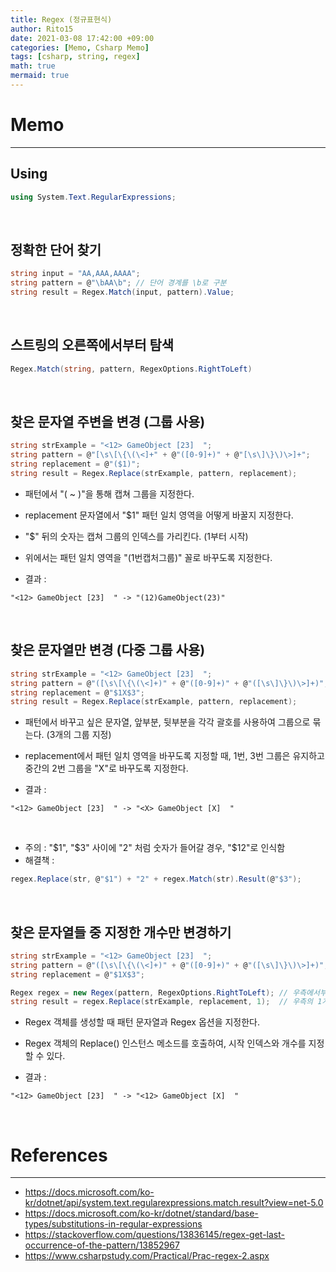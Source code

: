 ```yaml
---
title: Regex (정규표현식)
author: Rito15
date: 2021-03-08 17:42:00 +09:00
categories: [Memo, Csharp Memo]
tags: [csharp, string, regex]
math: true
mermaid: true
---
```


# Memo
---

## Using

```cs
using System.Text.RegularExpressions;
```

<br>

## 정확한 단어 찾기

```cs
string input = "AA,AAA,AAAA";
string pattern = @"\bAA\b"; // 단어 경계를 \b로 구분
string result = Regex.Match(input, pattern).Value;
```

<br>

## 스트링의 오른쪽에서부터 탐색

```cs
Regex.Match(string, pattern, RegexOptions.RightToLeft)
```

<br>

## 찾은 문자열 주변을 변경 (그룹 사용)

```cs
string strExample = "<12> GameObject [23]  ";
string pattern = @"[\s\[\{\(\<]+" + @"([0-9]+)" + @"[\s\]\}\)\>]+";
string replacement = @"($1)";
string result = Regex.Replace(strExample, pattern, replacement);
```

- 패턴에서 "( ~ )"을 통해 캡쳐 그룹을 지정한다.

- replacement 문자열에서 "$1" 패턴 일치 영역을 어떻게 바꿀지 지정한다.

- "$" 뒤의 숫자는 캡쳐 그룹의 인덱스를 가리킨다. (1부터 시작)

- 위에서는 패턴 일치 영역을 "(1번캡처그룹)" 꼴로 바꾸도록 지정한다.

- 결과 : 

```
"<12> GameObject [23]  " -> "(12)GameObject(23)"
```

<br>

## 찾은 문자열만 변경 (다중 그룹 사용)

```cs
string strExample = "<12> GameObject [23]  ";
string pattern = @"([\s\[\{\(\<]+)" + @"([0-9]+)" + @"([\s\]\}\)\>]+)";
string replacement = @"$1X$3";
string result = Regex.Replace(strExample, pattern, replacement);
```

- 패턴에서 바꾸고 싶은 문자열, 앞부분, 뒷부분을 각각 괄호를 사용하여 그룹으로 묶는다. (3개의 그룹 지정)

- replacement에서 패턴 일치 영역을 바꾸도록 지정할 때, 1번, 3번 그룹은 유지하고 중간의 2번 그룹을 "X"로 바꾸도록 지정한다.

- 결과 : 

```
"<12> GameObject [23]  " -> "<X> GameObject [X]  "
```

<br>

- 주의 : "$1", "$3" 사이에 "2" 처럼 숫자가 들어갈 경우, "$12"로 인식함
- 해결책 : 

```cs
regex.Replace(str, @"$1") + "2" + regex.Match(str).Result(@"$3");
```


<br>

## 찾은 문자열들 중 지정한 개수만 변경하기

```cs
string strExample = "<12> GameObject [23]  ";
string pattern = @"([\s\[\{\(\<]+)" + @"([0-9]+)" + @"([\s\]\}\)\>]+)";
string replacement = @"$1X$3";

Regex regex = new Regex(pattern, RegexOptions.RightToLeft); // 우측에서부터 매치
string result = regex.Replace(strExample, replacement, 1);  // 우측의 1개만 변경
```

- Regex 객체를 생성할 때 패턴 문자열과 Regex 옵션을 지정한다.

- Regex 객체의 Replace() 인스턴스 메소드를 호출하여, 시작 인덱스와 개수를 지정할 수 있다.

- 결과 : 

```
"<12> GameObject [23]  " -> "<12> GameObject [X]  "
```

<br>

# References
---
- <https://docs.microsoft.com/ko-kr/dotnet/api/system.text.regularexpressions.match.result?view=net-5.0>
- <https://docs.microsoft.com/ko-kr/dotnet/standard/base-types/substitutions-in-regular-expressions>
- <https://stackoverflow.com/questions/13836145/regex-get-last-occurrence-of-the-pattern/13852967>
- <https://www.csharpstudy.com/Practical/Prac-regex-2.aspx>